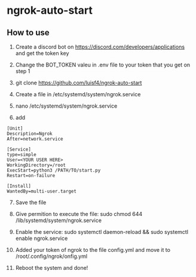 # ngrok-auto-start
## How to use 

1. Create a discord bot on https://discord.com/developers/applications and get the token key 

2. Change the BOT_TOKEN valeu in .env file to your token that you get on step 1

3. git clone https://github.com/luisf4/ngrok-auto-start

4. Create a file in /etc/systemd/system/ngrok.service

5. nano /etc/systemd/system/ngrok.service

6. add 
```
[Unit]
Description=Ngrok
After=network.service

[Service]
type=simple
User=<YOUR USER HERE>
WorkingDirectory=/root
ExecStart=python3 /PATH/TO/start.py
Restart=on-failure

[Install]
WantedBy=multi-user.target
```
7. Save the file

8. Give permition to execute the file: sudo chmod 644 /lib/systemd/system/ngrok.service

9. Enable the service: sudo systemctl daemon-reload && sudo systemctl enable ngrok.service

10. Added your token of ngrok to the file config.yml and move it to /root/.config/ngrok/onfig.yml

11. Reboot the system and done!
